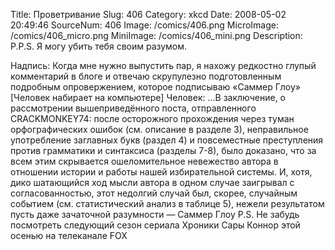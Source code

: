 Title: Проветривание 
Slug: 406 
Category: xkcd 
Date: 2008-05-02 20:49:46 
SourceNum: 406 
Image: /comics/406.png 
MicroImage: /comics/406_micro.png 
MiniImage: /comics/406_mini.png 
Description: P.P.S. Я могу убить тебя своим разумом. 

Надпись: Когда мне нужно выпустить пар, я нахожу редкостно глупый комментарий в блоге и отвечаю скрупулезно подготовленным подробным опровержением, которое подписываю «Саммер Глоу»
[Человек набирает на компьютере]
Человек: …В заключение, о рассмотрении вышеприведённого поста, отправленного CRACKMONKEY74: после осторожного прохождения через туман орфографических ошибок (см. описание в разделе 3), неправильное употребление заглавных букв (раздел 4) и повсеместные преступления против грамматики и синтаксиса (разделы 7-8), было доказано, что за всем этим скрывается ошеломительное невежество автора в отношении истории и работы нашей избирательной системы. И, хотя, дико шатающийся ход мысли автора в одном случае заигрывал с согласованностью, этот недолгий случай был, скорее, случайным событием (см. статистический анализ в таблице 5), нежели результатом пусть даже зачаточной разумности
  — Саммер Глоу
 P.S. Не забудь посмотреть следующий сезон сериала Хроники Сары Коннор этой осенью на телеканале FOX